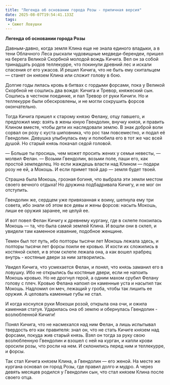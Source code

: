 ```yaml
---
title: "Легенда об основании города Розы - приличная версия"
date: 2025-08-07T19:54:41.133Z
tags:
 - Сюжет Ловушки
---
```


**Легенда об основании города Розы**

Давным-давно, когда земля Клина еще не знала единого владыки, а в тени
Облачного Леса рыскали чудовищные медведи-берендеи, пришел на берега
Великой Скорбной молодой вождь Кичига. Вел он за собой тринадцать родов
теллекурре, что покинули древний лес и искали спасения от его ужасов. И
решил Кичига, что не быть ему скитальцем — станет он князем Клина или
сложит голову в бою.

Долгие годы лилась кровь в битвах с гордыми форсами, пока у Великой
Скорбной не сошлись два вождя: Кичига и Тревор, княжеский сын. Сошлись в
честном поединке, и пал Тревор от руки Кичиги. Но и теллекурре были
обескровлены, и не могли сокрушить форсов окончательно.

Тогда Кичига пришел к старому князю Фелану, отцу павшего, и предложил
мир: взять в жены юную Гвендолин, внучку князя, и править Клином вместе,
чтобы дети их наследовали землю. В знак доброй воли сорвал он розу с
куста шиповника, что рос там повсеместно, и подал её Гвендолин. Девушка
улыбнулась ему и полюбила его в тот же час всей душой. Но старый князь
покачал седой головой.

— Больше ты просишь, чем может просить жених у семьи невесты, — молвил
Фелан. — Возьми Гвендолин, возьми поле, паши его, как простой
земледелец. Но если жаждешь власти над Клином — подари розу не ей, а
Мокошь. И если примет твой дар — земля будет твоей.

Страшна была Мокошь, грозная богиня, что выбрала эти земли местом своего
вечного отдыха! Но дружина подбадривала Кичигу, и не мог он отступить.

Гвендолин же, сердцем уже привязанная к воину, шепнула ему три совета,
ибо знали об этом все девы и жены форсов: насыть Мокошь, лиши ее оружия
заранее, не целуй ее.

И вот повел Фелан Кичигу к древнему кургану, где в склепе покоилась
Мокошь — та, что была самой землей Клина. И вошли они в склеп, и увидели
там каменное изваяние, подобное женщине.

Темен был тот путь, ибо полторы тысячи лет Мокошь лежала здесь, и
полторы тысячи лет форсы поили ее кровью. И кости их сложились в
костяной склеп, и в этом склепе лежала она, а как вошел храбрец внутрь -
костяные двери за ним затворились.

Увидел Кичига, что усмехается Фелан, и понял, что князь заманил его в
ловушку. Ибо не открылись бы костяные двери, если не напоить Мокошь
кровью. Но не дрогнул герой, а одним махом срубил Фелану голову с плеч.
Кровью Фелана напоил он каменные уста и насытил так Мокошь. Надломил он
меч, лежащий у гроба, чтобы так лишить ее оружия. А целовать каменные
губы не стал.

И когда коснулся руки Мокоши розой, открыла она очи, и ожила каменная
статуя. Ударилась она об землю и обернулась Гвендолин - возлюбленной
Кичиги!

Понял Кичига, что не насмехался над ним Фелан, а лишь испытывал
твердость его как правителя: знал он, что не стать Кичиге князем над
форсами, покуда жив старый князь. Взял он тогда за руку свою
возлюбленную Гвендолин и взошел с ней на курган, и капли крови оросили
розы, что росли на нем. И склонились перед ним и теллекурре, и форсы.

Так стал Кичига князем Клина, а Гвендолин — его женой. На месте же
кургана основал он город Розы, где правил долго и мудро. А через девять
месяцев родился у Гвендолин сын, что стал князем Клина после своего
отца.

